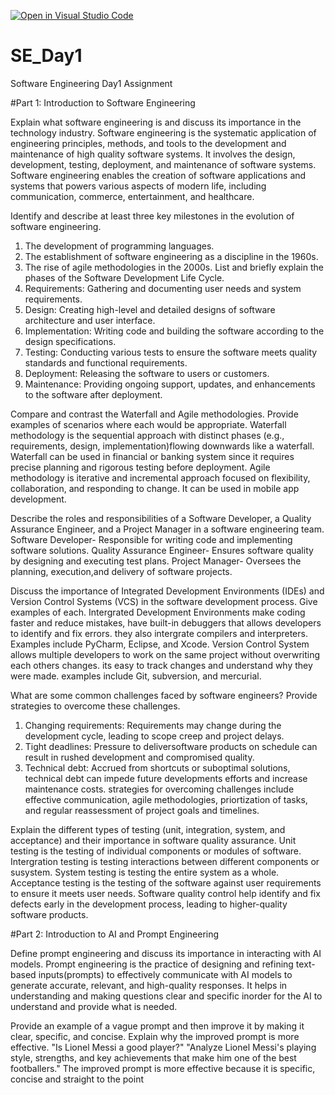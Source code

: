 [![Open in Visual Studio Code](https://classroom.github.com/assets/open-in-vscode-2e0aaae1b6195c2367325f4f02e2d04e9abb55f0b24a779b69b11b9e10269abc.svg)](https://classroom.github.com/online_ide?assignment_repo_id=18629761&assignment_repo_type=AssignmentRepo)
# SE_Day1
Software Engineering Day1 Assignment

#Part 1: Introduction to Software Engineering

Explain what software engineering is and discuss its importance in the technology industry.
Software engineering is the systematic application of engineering principles, methods, and tools to the development and maintenance of high quality software systems. It involves the design, development, testing, deployment, and maintenance of software systems. Software engineering enables the creation of software applications and systems that powers various aspects of modern life, including communication, commerce, entertainment, and healthcare. 

Identify and describe at least three key milestones in the evolution of software engineering.
1. The development of programming languages.
2. The establishment of software engineering as a discipline in the 1960s.
3. The rise of agile methodologies in the 2000s.
List and briefly explain the phases of the Software Development Life Cycle.
1. Requirements: Gathering and documenting user needs and system requirements.
2. Design: Creating high-level and detailed designs of software architecture and user interface.
3. Implementation: Writing code and building the software according to the design specifications.
4. Testing: Conducting various tests to ensure the software meets quality standards and functional requirements.
5. Deployment: Releasing the software to users or customers.
6. Maintenance: Providing ongoing support, updates, and enhancements to the software after deployment.

Compare and contrast the Waterfall and Agile methodologies. Provide examples of scenarios where each would be appropriate.
Waterfall methodology is the sequential approach with distinct phases (e.g., requirements, design, implementation)flowing downwards like a waterfall. Waterfall can be used in financial or banking system since it requires precise planning and rigorous testing before deployment.
Agile methodology is iterative and incremental approach focused on flexibility, collaboration, and responding to change. It can be used in mobile app development.

Describe the roles and responsibilities of a Software Developer, a Quality Assurance Engineer, and a Project Manager in a software engineering team.
Software Developer- Responsible for writing code and implementing software solutions.
Quality Assurance Engineer- Ensures software quality by designing and executing test plans.
Project Manager- Oversees the planning, execution,and delivery of software projects.

Discuss the importance of Integrated Development Environments (IDEs) and Version Control Systems (VCS) in the software development process. Give examples of each.
Intergrated Development Environments make coding faster and reduce mistakes, have built-in debuggers that allows developers to identify and fix errors. they also intergrate compilers and interpreters. Examples include PyCharm, Eclipse, and Xcode.
Version Control System allows multiple developers to work on the same project without overwriting each others changes. its easy to track changes and understand why they were made. examples include Git, subversion, and mercurial.

What are some common challenges faced by software engineers? Provide strategies to overcome these challenges.
1. Changing requirements: Requirements may change during the development cycle, leading to scope creep and project delays.
2. Tight deadlines: Pressure to deliversoftware products on schedule can result in rushed development and compromised quality.
3. Technical debt: Accrued from shortcuts or suboptimal solutions, technical debt can impede future developments efforts and increase maintenance costs.
strategies for overcoming challenges include effective communication, agile methodologies, priortization of tasks, and regular reassessment of project goals and timelines.

Explain the different types of testing (unit, integration, system, and acceptance) and their importance in software quality assurance.
Unit testing is the testing of individual components or modules of software.
Intergration testing is testing interactions between different components or susystem.
System testing is testing the entire system as a whole.
Acceptance testing is the testing of the software against user requirements to ensure it meets user needs.
Software quality control help identify and fix defects early in the development process, leading to higher-quality software products.

#Part 2: Introduction to AI and Prompt Engineering


Define prompt engineering and discuss its importance in interacting with AI models.
Prompt engineering is the practice of designing and refining text-based inputs(prompts) to effectively communicate with AI models to generate accurate, relevant, and high-quality responses. It helps in understanding and making questions clear and specific inorder for the AI to understand and provide what is needed.

Provide an example of a vague prompt and then improve it by making it clear, specific, and concise. Explain why the improved prompt is more effective.
"Is Lionel Messi a good player?"
"Analyze Lionel Messi's playing style, strengths, and key achievements that make him one of the best footballers."
The improved prompt is more effective because it is specific, concise and straight to the point 
